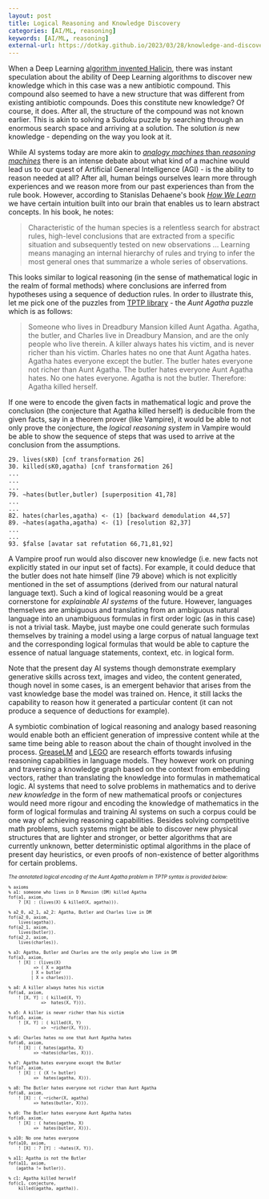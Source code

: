 ```yaml
---
layout: post
title: Logical Reasoning and Knowledge Discovery
categories: [AI/ML, reasoning]
keywords: [AI/ML, reasoning]
external-url: https://dotkay.github.io/2023/03/28/knowledge-and-discovery
---
```


When a Deep Learning [algorithm invented Halicin](https://news.mit.edu/2020/artificial-intelligence-identifies-new-antibiotic-0220), there was instant speculation about the ability of Deep Learning algorithms to discover new knowledge which in this case was a new antibiotic compound. This compound also seemed to have a new structure that was different from existing antibiotic compounds. Does this constitute new knowledge? Of course, it does. After all, the structure of the compound was not known earlier. This is akin to solving a Sudoku puzzle by searching through an enormous search space and arriving at a solution. The solution *is* new knowledge - depending on the way you look at it. 

While AI systems today are more akin to [*analogy machines* than *reasoning machines*](https://dotkay.github.io/2023/01/26/analogy-machines-reasoning) there is an intense debate about what kind of a machine would lead us to our quest of Artificial General Intelligence (AGI) - is the ability to reason needed at all? After all, human beings ourselves learn more through experiences and we reason more from our past experiences than from the rule book. However, according to Stanislas Dehaene's book [*How We Learn*](https://www.amazon.com/How-We-Learn-Brains-Machine/dp/0525559884) we have certain intuition built into our brain that enables us to learn abstract concepts. In his book, he notes:

> Characteristic of the human species is a relentless search for abstract rules, high-level conclusions that are extracted from a specific situation and subsequently tested on new observations 
> ...
> Learning means managing an internal hierarchy of rules and trying to infer the most general ones that summarize a whole series of observations.

This looks similar to logical reasoning (in the sense of mathematical logic in the realm of formal methods) where conclusions are inferred from hypotheses using a sequence of deduction rules. In order to illustrate this, let me pick one of the puzzles from [TPTP library](https://www.tptp.org/) - the *Aunt Agatha* puzzle which is as follows:

> Someone who lives in Dreadbury Mansion killed Aunt Agatha. Agatha, the butler, and Charles live in Dreadbury Mansion, and are the only people who live therein. A killer always hates his victim, and is never richer than his victim. Charles hates no one that Aunt Agatha hates. Agatha hates everyone except the butler. The butler hates everyone not richer than Aunt Agatha. The butler hates everyone Aunt Agatha hates. No one hates everyone. Agatha is not the butler. Therefore: Agatha killed herself.

If one were to encode the given facts in mathematical logic and prove the conclusion (the conjecture that Agatha killed herself) is deducible from the given facts, say in a theorem prover (like Vampire), it would be able to not only prove the conjecture, the *logical reasoning system* in Vampire would be able to show the sequence of steps that was used to arrive at the conclusion from the assumptions. 

```
29. lives(sK0) [cnf transformation 26]
30. killed(sK0,agatha) [cnf transformation 26]
...
...
...
79. ~hates(butler,butler) [superposition 41,78]
...
...
82. hates(charles,agatha) <- (1) [backward demodulation 44,57]
89. ~hates(agatha,agatha) <- (1) [resolution 82,37]
...
...
93. $false [avatar sat refutation 66,71,81,92]
```

A Vampire proof run would also discover new knowledge (i.e. new facts not explicitly stated in our input set of facts). For example, it could deduce that the butler does not hate himself (line 79 above) which is not explicitly mentioned in the set of assumptions (derived from our natural natural language text). Such a kind of logical reasoning would be a great cornerstone for *explainable AI systems* of the future. However, languages themselves are ambiguous and translating from an ambiguous natural language into an unambiguous formulas in first order logic (as in this case) is not a trivial task. Maybe, just maybe one could generate such formulas themselves by training a model using a large corpus of natual language text and the corresponding logical formulas that would be able to capture the essence of natual language statements, context, etc. in logical form. 

Note that the present day AI systems though demonstrate exemplary generative skills across text, images and video, the content generated, though novel in some cases, is an emergent behavior that arises from the vast knowledge base the model was trained on. Hence, it still lacks the capability to reason how it generated a particular content (it can not produce a sequence of deductions for example).

A symbiotic combination of logical reasoning and analogy based reasoning would enable both an efficient generation of impressive content while at the same time being able to reason about the chain of thought involved in the process. [GreaseLM](https://arxiv.org/abs/2201.08860) and [LEGO](https://proceedings.mlr.press/v139/ren21a.html) are research efforts towards infusing reasoning capabilities in language models. They however work on pruning and traversing a knowledge graph based on the context from embedding vectors, rather than translating the knowledge into formulas in mathematical logic. AI systems that need to solve problems in mathematics and to derive *new knowledge* in the form of new mathematical proofs or conjectures would need more rigour and encoding the knowledge of mathematics in the form of logical formulas and training AI systems on such a corpus could be one way of achieving reasoning capabilities. Besides solving competitive math problems, such systems might be able to discover new physical structures that are lighter and stronger, or better algorithms that are currently unknown, better deterministic optimal algorithms in the place of present day heuristics, or even proofs of non-existence of better algorithms for certain problems. 

<span style="font-size: 70%">
<i>The annotated logical encoding of the Aunt Agatha problem in TPTP syntax is provided below:</i>

```
% axioms
% a1: someone who lives in D Mansion (DM) killed Agatha
fof(a1, axiom,
    ? [X] : (lives(X) & killed(X, agatha))).

% a2_0, a2_1, a2_2: Agatha, Butler and Charles live in DM
fof(a2_0, axiom,
    lives(agatha)).
fof(a2_1, axiom,
    lives(butler)).
fof(a2_2, axiom,
    lives(charles)).

% a3: Agatha, Butler and Charles are the only people who live in DM
fof(a3, axiom,
    ! [X] : (lives(X)
          => ( X = agatha
	     | X = butler
	     | X = charles))).

% a4: A killer always hates his victim
fof(a4, axiom,
    ! [X, Y] : ( killed(X, Y)
             =>  hates(X, Y))).

% a5: A killer is never richer than his victim
fof(a5, axiom,
    ! [X, Y] : ( killed(X, Y)
             =>  ~richer(X, Y))).

% a6: Charles hates no one that Aunt Agatha hates
fof(a6, axiom,
    ! [X] : ( hates(agatha, X)
          => ~hates(charles, X))).

% a7: Agatha hates everyone except the Butler
fof(a7, axiom,
    ! [X] : ( (X != butler)
          =>  hates(agatha, X))).

% a8: The Butler hates everyone not richer than Aunt Agatha
fof(a8, axiom,
    ! [X] : ( ~richer(X, agatha)
          => hates(butler, X))).

% a9: The Butler hates everyone Aunt Agatha hates
fof(a9, axiom,
    ! [X] : ( hates(agatha, X)
          =>  hates(butler, X))).

% a10: No one hates everyone
fof(a10, axiom,
    ! [X] : ? [Y] : ~hates(X, Y)).

% a11: Agatha is not the Butler
fof(a11, axiom,
   (agatha != butler)).

% c1: Agatha killed herself
fof(c1, conjecture,
    killed(agatha, agatha)).

```
</span>
